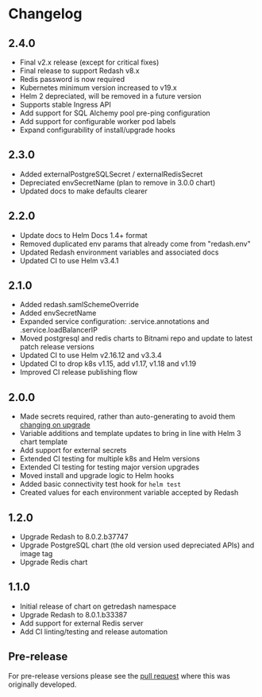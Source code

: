 # Changelog

## 2.4.0

- Final v2.x release (except for critical fixes)
- Final release to support Redash v8.x
- Redis password is now required
- Kubernetes minimum version increased to v19.x
- Helm 2 depreciated, will be removed in a future version
- Supports stable Ingress API
- Add support for SQL Alchemy pool pre-ping configuration
- Add support for configurable worker pod labels
- Expand configurability of install/upgrade hooks

## 2.3.0

- Added externalPostgreSQLSecret / externalRedisSecret
- Depreciated envSecretName (plan to remove in 3.0.0 chart)
- Updated docs to make defaults clearer

## 2.2.0

- Update docs to Helm Docs 1.4+ format
- Removed duplicated env params that already come from "redash.env"
- Updated Redash environment variables and associated docs
- Updated CI to use Helm v3.4.1

## 2.1.0

- Added redash.samlSchemeOverride
- Added envSecretName
- Expanded service configuration: .service.annotations and .service.loadBalancerIP
- Moved postgresql and redis charts to Bitnami repo and update to latest patch release versions
- Updated CI to use Helm v2.16.12 and v3.3.4
- Updated CI to drop k8s v1.15, add v1.17, v1.18 and v1.19
- Improved CI release publishing flow

## 2.0.0

- Made secrets required, rather than auto-generating to avoid them [changing on upgrade](https://github.com/helm/charts/issues/5167)
- Variable additions and template updates to bring in line with Helm 3 chart template
- Add support for external secrets
- Extended CI testing for multiple k8s and Helm versions
- Extended CI testing for testing major version upgrades
- Moved install and upgrade logic to Helm hooks
- Added basic connectivity test hook for `helm test`
- Created values for each environment variable accepted by Redash

## 1.2.0

- Upgrade Redash to 8.0.2.b37747
- Upgrade PostgreSQL chart (the old version used depreciated APIs) and image tag
- Upgrade Redis chart

## 1.1.0

- Initial release of chart on getredash namespace
- Upgrade Redash to 8.0.1.b33387
- Add support for external Redis server
- Add CI linting/testing and release automation

## Pre-release

For pre-release versions please see the [pull request](https://github.com/helm/charts/pull/5071) where this was originally developed.
